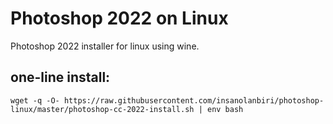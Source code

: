 Photoshop 2022 on Linux
=======================

Photoshop 2022 installer for linux using wine.

one-line install:
-----------------
`wget -q -O- https://raw.githubusercontent.com/insanolanbiri/photoshop-linux/master/photoshop-cc-2022-install.sh | env bash`